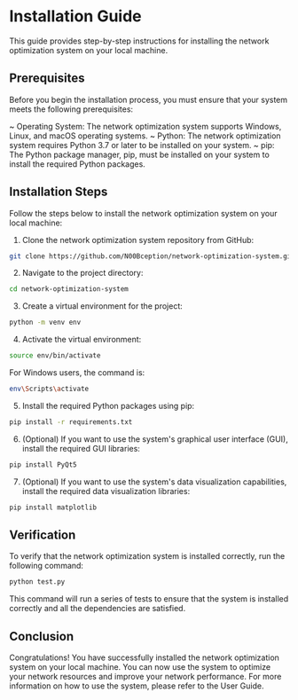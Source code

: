 # Installation Guide
This guide provides step-by-step instructions for installing the network optimization system on your local machine.

## Prerequisites
Before you begin the installation process, you must ensure that your system meets the following prerequisites:

  ~ Operating System: The network optimization system supports Windows, Linux,    and macOS operating systems.
  ~ Python: The network optimization system requires Python 3.7 or later to be    installed on your system.
  ~ pip: The Python package manager, pip, must be installed on your system to     install the required Python packages.

## Installation Steps
Follow the steps below to install the network optimization system on your local machine:
1. Clone the network optimization system repository from GitHub:
```bash 
git clone https://github.com/N00Bception/network-optimization-system.git
```
2. Navigate to the project directory:
```bash
cd network-optimization-system
```
3. Create a virtual environment for the project:
```bash 
python -m venv env
```
4. Activate the virtual environment:
```bash
source env/bin/activate
```
For Windows users, the command is:
```bash
env\Scripts\activate
```
5. Install the required Python packages using pip:
```bash
pip install -r requirements.txt
```
6. (Optional) If you want to use the system's graphical user interface (GUI), install the required GUI libraries:
```bash
pip install PyQt5
```
7. (Optional) If you want to use the system's data visualization capabilities, install the required data visualization libraries:
```bash
pip install matplotlib
```

## Verification
To verify that the network optimization system is installed correctly, run the following command:
```bash
python test.py
```
This command will run a series of tests to ensure that the system is installed correctly and all the dependencies are satisfied.

## Conclusion
Congratulations! You have successfully installed the network optimization system on your local machine. You can now use the system to optimize your network resources and improve your network performance. For more information on how to use the system, please refer to the User Guide.

